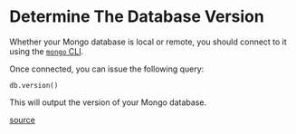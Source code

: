 # Determine The Database Version

Whether your Mongo database is local or remote, you should connect to it using
the [`mongo` CLI](https://docs.mongodb.com/manual/mongo/).

Once connected, you can issue the following query:

```
db.version()
```

This will output the version of your Mongo database.

[source](https://docs.mongodb.com/manual/reference/method/db.version/)